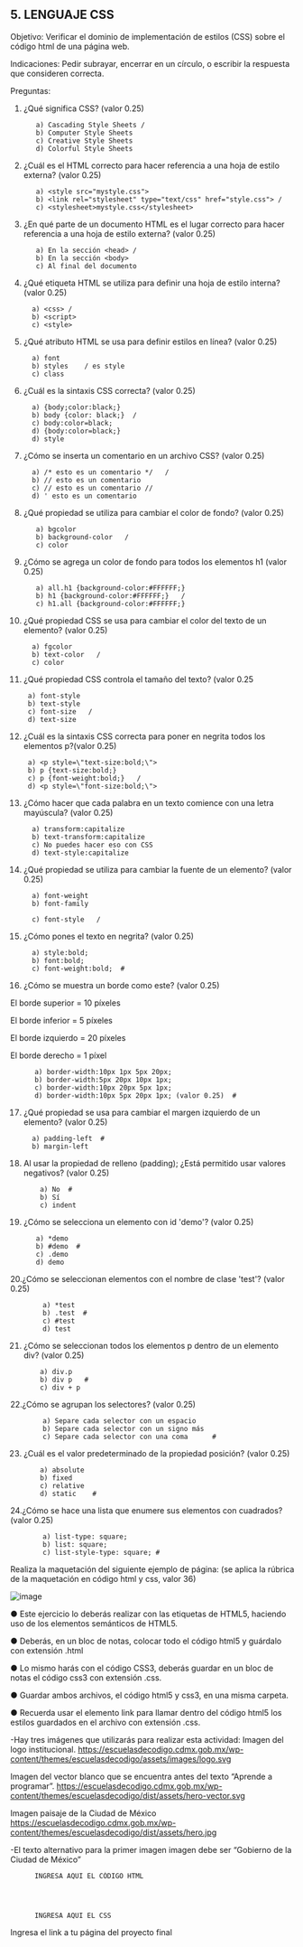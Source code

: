 ## 5. LENGUAJE CSS

Objetivo: Verificar el dominio de implementación de estilos (CSS) sobre el código html de
una página web.

Indicaciones: Pedir subrayar, encerrar en un círculo, o escribir la respuesta que
consideren correcta.

Preguntas:

1. ¿Qué significa CSS? (valor 0.25)

          a) Cascading Style Sheets /
          b) Computer Style Sheets
          c) Creative Style Sheets
          d) Colorful Style Sheets
          
2. ¿Cuál es el HTML correcto para hacer referencia a una hoja de estilo externa?
(valor 0.25)

          a) <style src="mystyle.css">
          b) <link rel="stylesheet" type="text/css" href="style.css"> /
          c) <stylesheet>mystyle.css</stylesheet>
          
3. ¿En qué parte de un documento HTML es el lugar correcto para hacer referencia a
una hoja de estilo externa? (valor 0.25)

          a) En la sección <head> /
          b) En la sección <body>
          c) Al final del documento
          
 4. ¿Qué etiqueta HTML se utiliza para definir una hoja de estilo interna? (valor 0.25)
 
          a) <css> /
          b) <script>
          c) <style>
          
 5. ¿Qué atributo HTML se usa para definir estilos en línea? (valor 0.25)

          a) font
          b) styles    / es style
          c) class
          
 6. ¿Cuál es la sintaxis CSS correcta? (valor 0.25)

          a) {body;color:black;}
          b) body {color: black;}  /
          c) body:color=black;
          d) {body:color=black;}
          d) style
          
 7. ¿Cómo se inserta un comentario en un archivo CSS? (valor 0.25)

          a) /* esto es un comentario */   /
          b) // esto es un comentario
          c) // esto es un comentario //
          d) ' esto es un comentario
          
8. ¿Qué propiedad se utiliza para cambiar el color de fondo? (valor 0.25)

          a) bgcolor
          b) background-color   /
          c) color
          
9. ¿Cómo se agrega un color de fondo para todos los elementos h1 (valor 0.25)
  
          a) all.h1 {background-color:#FFFFFF;}
          b) h1 {background-color:#FFFFFF;}   /
          c) h1.all {background-color:#FFFFFF;}
  
10. ¿Qué propiedad CSS se usa para cambiar el color del texto de un elemento? (valor 0.25)
  
          a) fgcolor
          b) text-color   /
          c) color
  
 11. ¿Qué propiedad CSS controla el tamaño del texto? (valor 0.25
  
          a) font-style
          b) text-style
          c) font-size   /
          d) text-size
  
 12. ¿Cuál es la sintaxis CSS correcta para poner en negrita todos los elementos p?(valor 0.25)
  
          a) <p style=\"text-size:bold;\">
          b) p {text-size:bold;}
          c) p {font-weight:bold;}   /
          d) <p style=\"font-size:bold;\">
  
13. ¿Cómo hacer que cada palabra en un texto comience con una letra mayúscula? (valor 0.25)
  
          a) transform:capitalize
          b) text-transform:capitalize
          c) No puedes hacer eso con CSS
          d) text-style:capitalize
  
14. ¿Qué propiedad se utiliza para cambiar la fuente de un elemento? (valor 0.25)
  
          a) font-weight
          b) font-family
          
          c) font-style   /
  
15. ¿Cómo pones el texto en negrita? (valor 0.25)
  
          a) style:bold;
          b) font:bold;
          c) font-weight:bold;  #
  
16. ¿Cómo se muestra un borde como este? (valor 0.25)

El borde superior = 10 píxeles

El borde inferior = 5 píxeles

El borde izquierdo = 20 píxeles

El borde derecho = 1 píxel
  
          a) border-width:10px 1px 5px 20px;
          b) border-width:5px 20px 10px 1px;
          c) border-width:10px 20px 5px 1px;
          d) border-width:10px 5px 20px 1px; (valor 0.25)  #
          
17. ¿Qué propiedad se usa para cambiar el margen izquierdo de un elemento? (valor 0.25)

          a) padding-left  #
          b) margin-left    
          
18. Al usar la propiedad de relleno (padding); ¿Está permitido usar valores negativos? (valor 0.25)

            a) No  #
            b) Sí
            c) indent
            
 19. ¿Cómo se selecciona un elemento con id 'demo'? (valor 0.25)
 
            a) *demo
            b) #demo  #
            c) .demo  
            d) demo
            
20.¿Cómo se seleccionan elementos con el nombre de clase 'test'? (valor 0.25)

            a) *test
            b) .test  #
            c) #test  
            d) test
            
21. ¿Cómo se seleccionan todos los elementos p dentro de un elemento div? (valor 0.25)

            a) div.p
            b) div p   #
            c) div + p
            
22.¿Cómo se agrupan los selectores? (valor 0.25)

            a) Separe cada selector con un espacio  
            b) Separe cada selector con un signo más
            c) Separe cada selector con una coma      #
            
23. ¿Cuál es el valor predeterminado de la propiedad posición? (valor 0.25)

            a) absolute
            b) fixed
            c) relative
            d) static    #
            
 24.¿Cómo se hace una lista que enumere sus elementos con cuadrados? (valor 0.25)
 
            a) list-type: square;
            b) list: square;
            c) list-style-type: square; #
            
Realiza la maquetación del siguiente ejemplo de página: (se aplica la rúbrica de la
maquetación en código html y css, valor 36)

![image](https://user-images.githubusercontent.com/91554777/166742177-b3cc2bfc-7768-42e4-b4f0-dcc2a1473935.png)

● Este ejercicio lo deberás realizar con las etiquetas de HTML5, haciendo uso de los elementos semánticos de HTML5.

● Deberás, en un bloc de notas, colocar todo el código html5 y guárdalo con extensión .html

● Lo mismo harás con el código CSS3, deberás guardar en un bloc de notas el código css3 con extensión .css.

● Guardar ambos archivos, el código html5 y css3, en una misma carpeta.

● Recuerda usar el elemento link para llamar dentro del código html5 los estilos guardados en el archivo con extensión .css.

-Hay tres imágenes que utilizarás para realizar esta actividad:
Imagen del logo institucional.
https://escuelasdecodigo.cdmx.gob.mx/wp-content/themes/escuelasdecodigo/assets/images/logo.svg

Imagen del vector blanco que se encuentra antes del texto “Aprende a programar”. https://escuelasdecodigo.cdmx.gob.mx/wp-content/themes/escuelasdecodigo/dist/assets/hero-vector.svg

Imagen paisaje de la Ciudad de México
https://escuelasdecodigo.cdmx.gob.mx/wp-content/themes/escuelasdecodigo/dist/assets/hero.jpg

-El texto alternativo para la primer imagen imagen debe ser “Gobierno de la Ciudad de México”


          INGRESA AQUI EL CÓDIGO HTML
          
          
          
          
          INGRESA AQUI EL CSS
          
          
          
 Ingresa el link a tu página del proyecto final
